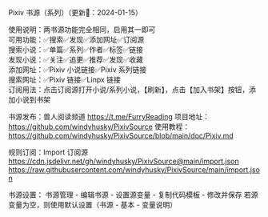 Pixiv 书源（系列）（更新📆：2024-01-15）

使用说明：两书源功能完全相同，启用其一即可  
可用功能：✅搜索✅发现✅添加网址✅订阅源  
搜索小说：✅单篇✅系列✅作者✅标签✅链接  
发现小说：✅关注✅追更✅推荐✅发现✅收藏  
添加网址：✅Pixiv 小说链接✅Pixiv 系列链接  
搜索网址：✅Pixiv 链接✅Linpx 链接  
订阅用法：点击订阅源打开小说/系列小说，【刷新】，点击【加入书架】按钮，添加小说到书架

书源发布：兽人阅读频道 https://t.me/FurryReading
项目地址：https://github.com/windyhusky/PixivSource
使用教程：https://github.com/windyhusky/PixivSource/blob/main/doc/Pixiv.md

规则订阅：Import 订阅源
https://cdn.jsdelivr.net/gh/windyhusky/PixivSource@main/import.json
https://raw.githubusercontent.com/windyhusky/PixivSource/main/import.json

书源设置：
书源管理 - 编辑书源 - 设置源变量 - 复制代码模板 - 修改并保存
若源变量为空，则使用默认设置（书源 - 基本 - 变量说明）